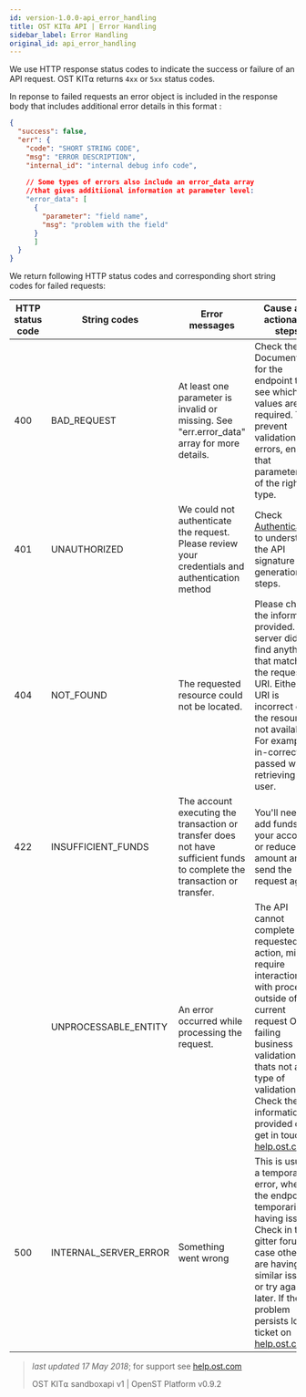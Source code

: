 ```yaml
---
id: version-1.0.0-api_error_handling
title: OST KIT⍺ API | Error Handling
sidebar_label: Error Handling
original_id: api_error_handling
---
```


We use HTTP response status codes to indicate the success or failure of an API request. OST KIT⍺ returns `4xx` or `5xx` status codes.

In reponse to failed requests an error object is included in the response body that includes additional error details in this format : 

```json
{
  "success": false,
  "err": {
    "code": "SHORT STRING CODE",
    "msg": "ERROR DESCRIPTION",
    "internal_id": "internal debug info code",
    
    // Some types of errors also include an error_data array 
    //that gives additiional information at parameter level:
    "error_data": [
      {
        "parameter": "field name",
        "msg": "problem with the field"
      }
      ]
  }
}
```

We return following HTTP status codes and corresponding short string codes for failed requests:

| HTTP status code | String codes | Error messages | Cause and actionable steps |
|------------------|--------------|---------------|--------------|
| 400 | BAD_REQUEST  | At least one parameter is invalid or missing. See "err.error_data" array for more details. |  Check the API Documentation for the endpoint to see which values are required. To prevent validation errors, ensure that parameters are of the right type.| 
| 401 | UNAUTHORIZED | We could not authenticate the request. Please review your credentials and authentication method |   Check [<u>Authentication</u>](/docs/api_authentication.html) to understand the API signature generation steps.
| 404 | NOT_FOUND    | The requested resource could not be located. | Please check the information provided. The server did not find anything that matches the request URI. Either the URI is incorrect or the resource is not available. For example, in-correct 'id' passed while retrieving a user. |
| 422 | INSUFFICIENT_FUNDS | The account executing the transaction or transfer does not have sufficient funds to complete the transaction or transfer. |  You'll need to add funds to your account or reduce the amount and send the request again. | 
|     | UNPROCESSABLE_ENTITY | An error occurred while processing the request.  |  The API cannot complete the requested action, might require interaction with processes outside of the current request OR is failing business validations thats not a 400 type of validation. Check the information provided or get in touch on [<u>help.ost.com</u>](https://help.ost.com)|
| 500 | INTERNAL_SERVER_ERROR | Something went wrong | This is usually a temporary error, when the endpoint is temporarily having issues. Check in the gitter forums in case others are having similar issues or try again later. If the problem persists log a ticket on [<u>help.ost.com</u>](https://help.ost.com) | 


>_last updated 17 May 2018_; for support see [<u>help.ost.com</u>](https://help.ost.com)
>
> OST KIT⍺ sandboxapi v1 | OpenST Platform v0.9.2
